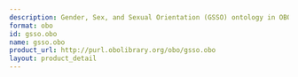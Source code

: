 ```yaml
---
description: Gender, Sex, and Sexual Orientation (GSSO) ontology in OBO format
format: obo
id: gsso.obo
name: gsso.obo
product_url: http://purl.obolibrary.org/obo/gsso.obo
layout: product_detail
---
```

